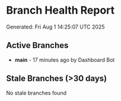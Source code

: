 # Branch Health Report
Generated: Fri Aug  1 14:25:07 UTC 2025

## Active Branches
- **main** - 17 minutes ago by Dashboard Bot

## Stale Branches (>30 days)
No stale branches found
